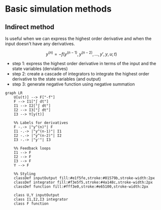 # Basic simulation methods

## Indirect method

Is useful when we can express the highest order derivative and when the input doesn't have any derivatives.

$$y^{(n)} = -f(y^{(n-1)}, y^{(n-2)}, \ldots, y', y, u; t)$$

- step 1: express the highest order derivative in terms of the input and the state variables (derviatives)
- step 2: create a cascade of integrators to integrate the highest order derivative to the state variables (and output)
- step 3: generate negative function using negative summation

```mermaid
graph LR
    U[u(t)] --> F["-f"]
    F --> I1["∫ dt"]
    I1 --> I2["∫ dt"]
    I2 --> I3["∫ dt"]
    I3 --> Y[y(t)]

    %% Labels for derivatives
    F -.-> |"y^(n)"| F
    I1 -.-> |"y^(n-1)"| I1
    I2 -.-> |"y^(n-2)"| I2
    I3 -.-> |"y'"| I3

    %% Feedback loops
    I1 --> F
    I2 --> F
    I3 --> F
    Y --> F

    %% Styling
    classDef inputOutput fill:#e1f5fe,stroke:#01579b,stroke-width:2px
    classDef integrator fill:#f3e5f5,stroke:#4a148c,stroke-width:2px
    classDef function fill:#fff3e0,stroke:#e65100,stroke-width:2px

    class U,Y inputOutput
    class I1,I2,I3 integrator
    class F function
```
